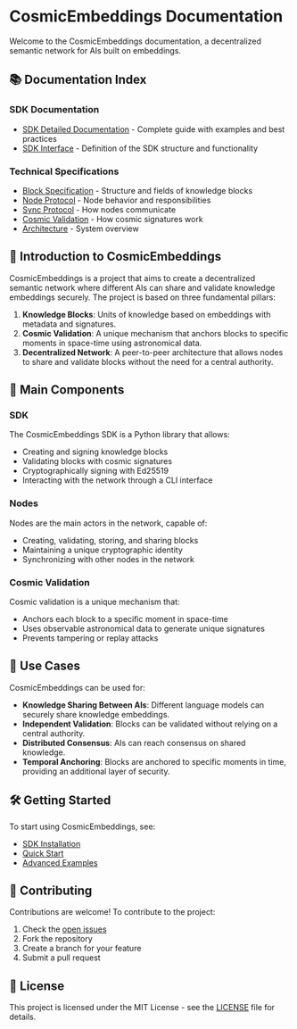 # CosmicEmbeddings Documentation

Welcome to the CosmicEmbeddings documentation, a decentralized semantic network for AIs built on embeddings.

## 📚 Documentation Index

### SDK Documentation

- [SDK Detailed Documentation](sdk_detailed.md) - Complete guide with examples and best practices
- [SDK Interface](sdk_interface.md) - Definition of the SDK structure and functionality

### Technical Specifications

- [Block Specification](block_spec.md) - Structure and fields of knowledge blocks
- [Node Protocol](node_protocol.md) - Node behavior and responsibilities
- [Sync Protocol](sync_protocol.md) - How nodes communicate
- [Cosmic Validation](cosmic_validation.md) - How cosmic signatures work
- [Architecture](architecture.md) - System overview

## 🚀 Introduction to CosmicEmbeddings

CosmicEmbeddings is a project that aims to create a decentralized semantic network where different AIs can share and validate knowledge embeddings securely. The project is based on three fundamental pillars:

1. **Knowledge Blocks**: Units of knowledge based on embeddings with metadata and signatures.
2. **Cosmic Validation**: A unique mechanism that anchors blocks to specific moments in space-time using astronomical data.
3. **Decentralized Network**: A peer-to-peer architecture that allows nodes to share and validate blocks without the need for a central authority.

## 🔧 Main Components

### SDK

The CosmicEmbeddings SDK is a Python library that allows:

- Creating and signing knowledge blocks
- Validating blocks with cosmic signatures
- Cryptographically signing with Ed25519
- Interacting with the network through a CLI interface

### Nodes

Nodes are the main actors in the network, capable of:

- Creating, validating, storing, and sharing blocks
- Maintaining a unique cryptographic identity
- Synchronizing with other nodes in the network

### Cosmic Validation

Cosmic validation is a unique mechanism that:

- Anchors each block to a specific moment in space-time
- Uses observable astronomical data to generate unique signatures
- Prevents tampering or replay attacks

## 🌟 Use Cases

CosmicEmbeddings can be used for:

- **Knowledge Sharing Between AIs**: Different language models can securely share knowledge embeddings.
- **Independent Validation**: Blocks can be validated without relying on a central authority.
- **Distributed Consensus**: AIs can reach consensus on shared knowledge.
- **Temporal Anchoring**: Blocks are anchored to specific moments in time, providing an additional layer of security.

## 🛠️ Getting Started

To start using CosmicEmbeddings, see:

- [SDK Installation](../sdk/README.md#installation)
- [Quick Start](../sdk/README.md#quick-start)
- [Advanced Examples](../sdk/README.md#advanced-examples)

## 🤝 Contributing

Contributions are welcome! To contribute to the project:

1. Check the [open issues](https://github.com/cosmicembeddings/sdk/issues)
2. Fork the repository
3. Create a branch for your feature
4. Submit a pull request

## 📄 License

This project is licensed under the MIT License - see the [LICENSE](../LICENSE) file for details. 